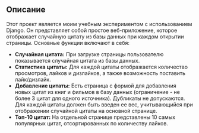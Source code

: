 
## Описание

Этот проект является моим учебным экспериментом с использованием Django. Он представляет собой простое веб-приложение, которое отображает случайную цитату из базы данных при каждом открытии страницы. Основные функции включают в себя:

- **Случайная цитата:** При загрузке страницы пользователю показывается случайная цитата из базы данных.
- **Статистика цитаты:** Для каждой цитаты отображается количество просмотров, лайков и дизлайков, а также возможность поставить лайк/дизлайк.
- **Добавление цитаты:** Есть страница с формой для добавления новых цитат из книг и фильмов в базу данных (ограничение - не более 3 цитат для одного источника). Дубликаты не допускаются. Для каждой цитаты должен быть введен ее вес, учитывающийся при отображении случайной цитаты на основной странице. 
- **Топ-10 цитат:** На отдельной странице представлены 10 самых популярных цитат, отсортированных по количеству лайков.
